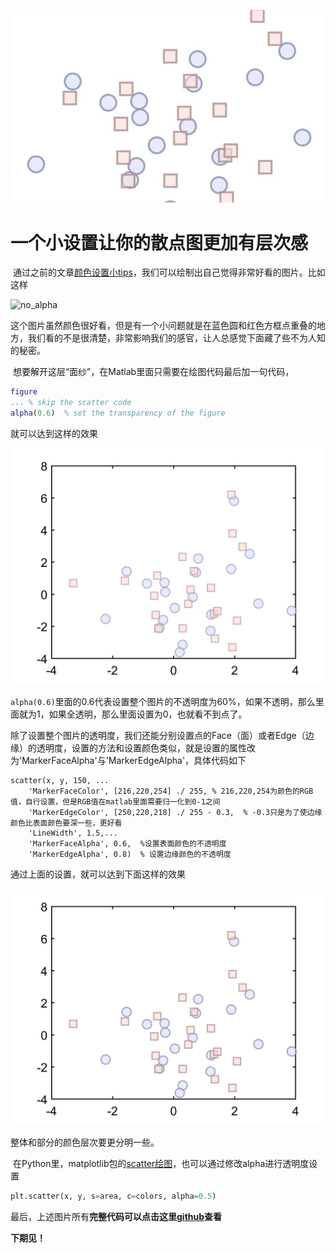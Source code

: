 ![cover_fig](./cover_fig.jpg)

# 一个小设置让你的散点图更加有层次感

​		通过之前的文章[颜色设置小tips](https://zhuanlan.zhihu.com/p/371187553)，我们可以绘制出自己觉得非常好看的图片。比如这样

![no_alpha](./no_alpha.jpg)

这个图片虽然颜色很好看，但是有一个小问题就是在蓝色圆和红色方框点重叠的地方，我们看的不是很清楚，非常影响我们的感官，让人总感觉下面藏了些不为人知的秘密。

​		想要解开这层“面纱”，在Matlab里面只需要在绘图代码最后加一句代码，

```matlab
figure
... % skip the scatter code
alpha(0.6)  % set the transparency of the figure
```

就可以达到这样的效果

![alpha_all_figure](./alpha_all_figure.jpg)

`alpha(0.6)`里面的0.6代表设置整个图片的不透明度为60%，如果不透明，那么里面就为1，如果全透明，那么里面设置为0，也就看不到点了。

除了设置整个图片的透明度，我们还能分别设置点的Face（面）或者Edge（边缘）的透明度，设置的方法和设置颜色类似，就是设置的属性改为'MarkerFaceAlpha'与'MarkerEdgeAlpha'，具体代码如下

```
scatter(x, y, 150, ...
    'MarkerFaceColor', [216,220,254] ./ 255, % 216,220,254为颜色的RGB值，自行设置，但是RGB值在matlab里面需要归一化到0-1之间
    'MarkerEdgeColor', [250,220,218] ./ 255 - 0.3,  % -0.3只是为了使边缘颜色比表面颜色要深一些，更好看
    'LineWidth', 1.5,...
    'MarkerFaceAlpha', 0.6,  %设置表面颜色的不透明度
    'MarkerEdgeAlpha', 0.8)  % 设置边缘颜色的不透明度
```

通过上面的设置，就可以达到下面这样的效果

![alpha_face_edge](./alpha_face_edge.jpg)

整体和部分的颜色层次要更分明一些。

​		在Python里，matplotlib包的[scatter绘图](https://matplotlib.org/stable/gallery/shapes_and_collections/scatter.html#sphx-glr-gallery-shapes-and-collections-scatter-py)，也可以通过修改alpha进行透明度设置

```python
plt.scatter(x, y, s=area, c=colors, alpha=0.5)
```

最后，上述图片所有**完整代码可以点击这里[github](http://link.zhihu.com/?target=https%3A//github.com/wendylay/Matlab-Code)查看**

**下期见！**

